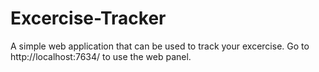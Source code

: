 # Excercise-Tracker
A simple web application that can be used to track your excercise. Go to http://localhost:7634/ to use the web panel.

